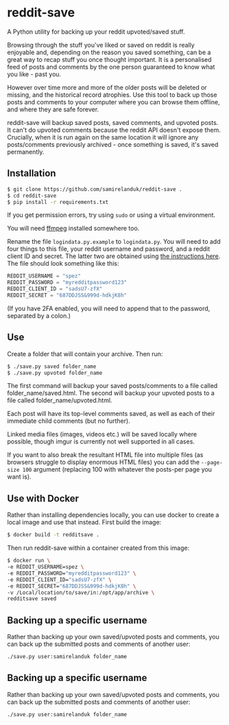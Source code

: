 # reddit-save

A Python utility for backing up your reddit upvoted/saved stuff.

Browsing through the stuff you've liked or saved on reddit is really enjoyable and, depending on the reason you saved something, can be a great way to recap stuff you once thought important. It is a personalised feed of posts and comments by the one person guaranteed to know what you like - past you.

However over time more and more of the older posts will be deleted or missing, and the historical record atrophies. Use this tool to back up those posts and comments to your computer where you can browse them offline, and where they are safe forever.

reddit-save will backup saved posts, saved comments, and upvoted posts. It can't do upvoted comments because the reddit API doesn't expose them. Crucially, when it is run again on the same location it will ignore any posts/comments previously archived - once something is saved, it's saved permanently.

## Installation

```bash
$ git clone https://github.com/samirelanduk/reddit-save .
$ cd reddit-save
$ pip install -r requirements.txt
```

If you get permission errors, try using `sudo` or using a virtual environment.

You will need [ffmpeg](https://ffmpeg.org/) installed somewhere too.

Rename the file `logindata.py.example` to `logindata.py`. You will need to add four things to this file, your reddit username and password, and a reddit client ID and secret. The latter two are obtained using [the instructions here](https://github.com/reddit-archive/reddit/wiki/OAuth2-Quick-Start-Example#first-steps). The file should look something like this:

```python
REDDIT_USERNAME = "spez"
REDDIT_PASSWORD = "myredditpassword123"
REDDIT_CLIENT_ID = "sadsU7-zfX"
REDDIT_SECRET = "687DDJSS&999d-hdkjK8h"
```

(If you have 2FA enabled, you will need to append that to the password, separated by a colon.)

## Use

Create a folder that will contain your archive. Then run:

```bash
$ ./save.py saved folder_name
$ ./save.py upvoted folder_name
```

The first command will backup your saved posts/comments to a file called folder_name/saved.html. The second will backup your upvoted posts to a file called folder_name/upvoted.html.

Each post will have its top-level comments saved, as well as each of their immediate child comments (but no further).

Linked media files (images, videos etc.) will be saved locally where possible, though imgur is currently not well supported in all cases.

If you want to also break the resultant HTML file into multiple files (as browsers struggle to display enormous HTML files) you can add the `--page-size 100` argument (replacing 100 with whatever the posts-per page you want is).

## Use with Docker

Rather than installing dependencies locally, you can use docker to create a local image and use that instead. First build the image:

```bash
$ docker build -t redditsave .
```

Then run reddit-save within a container created from this image:

```bash
$ docker run \
-e REDDIT_USERNAME=spez \
-e REDDIT_PASSWORD="myredditpassword123" \
-e REDDIT_CLIENT_ID="sadsU7-zfX" \
-e REDDIT_SECRET="687DDJSS&999d-hdkjK8h" \
-v /Local/location/to/save/in:/opt/app/archive \
redditsave saved
```

## Backing up a specific username

Rather than backing up your own saved/upvoted posts and comments, you can back up the submitted posts and comments of another user:

```bash
./save.py user:samirelanduk folder_name
```

## Backing up a specific username

Rather than backing up your own saved/upvoted posts and comments, you can back up the submitted posts and comments of another user:

```bash
./save.py user:samirelanduk folder_name
```